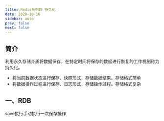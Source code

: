 ```yaml
---
title: Redis系列四 持久化
date: 2020-10-16
sidebar: auto
prev: false
next: false
---
```

## 简介
利用永久存储介质将数据保存，在特定时间将保存的数据进行恢复的工作机制称为持久化。
- 将当前数据状态进行保存、快照形式，存储数据结果。存储格式简单
- 将数据操作过程进行保存、日志形式，存储操作过程。存储格式复杂

## 一、RDB
save执行手动执行一次保存操作